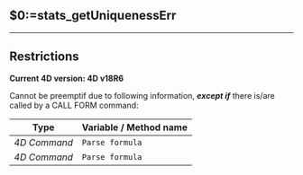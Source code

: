 ﻿## $0:=stats_getUniquenessErr---## Restrictions**Current 4D version: 4D v18R6**Cannot be preemptif due to following information, ***except if*** there is/are called by a CALL FORM command:|Type|Variable / Method name||------|------||*4D Command*|`Parse formula`||*4D Command*|`Parse formula`|
